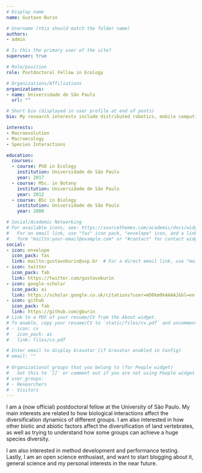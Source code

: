 ```yaml
---
# Display name
name: Gustavo Burin

# Username (this should match the folder name)
authors:
- admin

# Is this the primary user of the site?
superuser: true

# Role/position
role: Postdoctoral Fellow in Ecology

# Organizations/Affiliations
organizations:
- name: Universidade de São Paulo
  url: ""

# Short bio (displayed in user profile at end of posts)
bio: My research interests include distributed robotics, mobile computing and programmable matter.

interests:
- Macroevolution
- Macroecology
- Species Interactions

education:
  courses:
  - course: PhD in Ecology
    institution: Universidade de São Paulo
    year: 2017
  - course: MSc. in Botany
    institution: Universidade de São Paulo
    year: 2012
  - course: BSc in Biology
    institution: Universidade de São Paulo
    year: 2008

# Social/Academic Networking
# For available icons, see: https://sourcethemes.com/academic/docs/widgets/#icons
#   For an email link, use "fas" icon pack, "envelope" icon, and a link in the
#   form "mailto:your-email@example.com" or "#contact" for contact widget.
social:
- icon: envelope
  icon_pack: fas
  link: mailto:gustavoburin@usp.br  # For a direct email link, use "mailto:test@example.org".
- icon: twitter
  icon_pack: fab
  link: https://twitter.com/gustavoburin
- icon: google-scholar
  icon_pack: ai
  link: https://scholar.google.co.uk/citations?user=mD0km9kAAAAJ&hl=en
- icon: github
  icon_pack: fab
  link: https://github.com/gburin
# Link to a PDF of your resume/CV from the About widget.
# To enable, copy your resume/CV to `static/files/cv.pdf` and uncomment the lines below.  
# - icon: cv
#   icon_pack: ai
#   link: files/cv.pdf

# Enter email to display Gravatar (if Gravatar enabled in Config)
# email: ""
  
# Organizational groups that you belong to (for People widget)
#   Set this to `[]` or comment out if you are not using People widget.  
# user_groups:
# - Researchers
# - Visitors
---
```


I am a (now official) postdoctoral fellow at the University of São Paulo. My main interests are related to how biological interactions affect the diversification dynamics of different groups. I am also interested in how other biotic and abiotic factors affect the diversification of land vertebrates, as well as trying to understand how some groups can achieve a huge species diversity.

I am also interested in method development and performance testing. Lastly, I am an open science enthusiast, and want to start blogging about it, general science and my personal interests in the near future.
